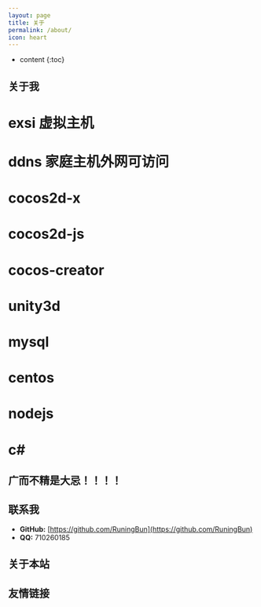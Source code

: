 ```yaml
---
layout: page
title: 关于
permalink: /about/
icon: heart
---
```


* content
{:toc}

## 关于我
# exsi 虚拟主机
# ddns 家庭主机外网可访问
# cocos2d-x
# cocos2d-js
# cocos-creator
# unity3d
# mysql
# centos
# nodejs
# c#

## 广而不精是大忌！！！！

## 联系我

* **GitHub:**   [https://github.com/RuningBun](https://github.com/RuningBun)
* **QQ:**  710260185

## 关于本站

## 友情链接


